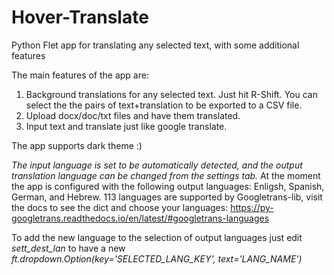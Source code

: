 # Hover-Translate
Python Flet app for translating any selected text, with some additional features


The main features of the app are:
1. Background translations for any selected text. Just hit R-Shift. You can select the the pairs of text+translation to be exported to a CSV file.
2. Upload docx/doc/txt files and have them translated.
3. Input text and translate just like google translate.

The app supports dark theme :)

*The input language is set to be automatically detected, and the output translation language can be changed from the settings tab.*
At the moment the app is configured with the following output languages: Enligsh, Spanish, German, and Hebrew.
113 languages are supported by Googletrans-lib, visit the docs to see the dict and choose your languages:
https://py-googletrans.readthedocs.io/en/latest/#googletrans-languages

To add the new language to the selection of output languages just edit *sett_dest_lan* to have a new *ft.dropdown.Option(key='SELECTED_LANG_KEY', text='LANG_NAME')*

